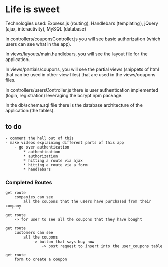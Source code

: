 # Life is sweet



Technologies used: Express.js (routing), Handlebars (templating), jQuery (ajax, interactivity), MySQL (database)

In controllers/couponsController.js you will see basic authorization (which users can see what in the app).

In views/layouts/main.handlebars, you will see the layout file for the application.

In views/partials/coupons, you will see the partial views (snippets of html that can be used in other view files) that are used in the views/coupons files.

In controllers/usersController.js there is user authentication implemented (login, registration) leveraging the bcrypt npm package.

In the db/schema.sql file there is the database architecture of the application (the tables).

## to do

```
- comment the hell out of this
- make videos explaining different parts of this app
	- go over authentication 
		* authentication
		* authorization 
		* hitting a route via ajax
		* hitting a route via a form
		* handlebars
```

### Completed Routes

```
get route 
	companies can see 
		all the coupons that the users have purchased from their company

get route 
	-> for user to see all the coupons that they have bought

get route 
	customers can see 
		all the coupons 
			-> button that says buy now
				-> post request to insert into the user_coupons table

get route 
	form to create a coupon
```




